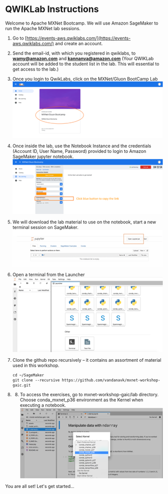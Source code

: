 # QWIKLab Instructions

Welcome to Apache MXNet Bootcamp. We will use Amazon SageMaker to run the Apache MXNet lab sessions.

1.	Go to [https://events-aws.qwiklabs.com/](https://events-aws.qwiklabs.com/) and create an account.
2.	Send the email-id, with which you registered in qwiklabs, to
**wamy@amazon.com** and **kannanva@amazon.com** (Your QWIKLab account will be added to the student list in the lab. This will essential to get access to the lab.)
3.	Once you login to QwikLabs, click on the MXNet/Gluon BootCamp Lab
    ![Qwiklabs Gluon Lab](./lab/assets/qwiklabs_first_page.png)

4. Once inside the lab, use the Notebook Instance and the credentials (Account ID, User Name, Password) provided to login to Amazon SageMaker jupyter notebook.
    ![Qwiklabs Sage Maker](./lab/assets/qwik_notebook.png)

5. We will download the lab material to use on the notebook, start a new terminal session on SageMaker.
    ![Qwiklabs Sage Maker Terminal](./lab/assets/qwik_lab.png)

6. Open a terminal from the Launcher
    ![Qwiklabs Terminal](./lab/assets/qwik_terminal.png)

7. Clone the github repo recursively – it contains an assortment of material used in this workshop.
    ```
    cd ~/SageMaker
    git clone --recursive https://github.com/vandanavk/mxnet-workshop-gaic.git
    ```

8. 8.	To access the exercises, go to mxnet-workshop-gaic/lab directory. Choose conda_mxnet_p36 environment as the Kernel when executing a notebook. 
![Qwiklabs Sage Maker Conda Env](./lab/assets/qwik_kernel.png)

You are all set! Let's get started...
